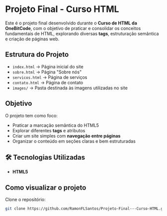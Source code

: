# Projeto Final - Curso HTML 

Este é o projeto final desenvolvido durante o **Curso de HTML da OneBitCode**, com o objetivo de praticar e consolidar os conceitos fundamentais de HTML, explorando diversas **tags**, estruturação semântica e criação de páginas web.

## Estrutura do Projeto

- `index.html` → Página inicial do site  
- `sobre.html` → Página "Sobre nós"  
- `servicos.html` → Página de serviços  
- `contato.html` → Página de contato  
- `images/` → Pasta destinada às imagens utilizadas no site  

## Objetivo

O projeto tem como foco:
- Praticar a marcação semântica do HTML5  
- Explorar diferentes **tags** e atributos  
- Criar um site simples com **navegação entre páginas**  
- Organizar o conteúdo em seções claras e bem estruturadas  

## 🛠️ Tecnologias Utilizadas

- **HTML5**

## Como visualizar o projeto

Clone o repositório:
```bash
git clone https://github.com/RamonFLSantos/Projeto-Final---Curso-HTML.git
